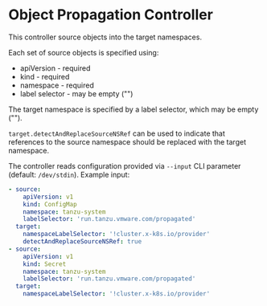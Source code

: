 # Object Propagation Controller

This controller source objects into the target namespaces.

Each set of source objects is specified using:

- apiVersion - required
- kind - required
- namespace - required
- label selector - may be empty ("")

The target namespace is specified by a label selector, which may be empty ("").

`target.detectAndReplaceSourceNSRef` can be used to indicate that references to the source namespace should be replaced 
with the target namespace.

The controller reads configuration provided via `--input` CLI parameter (default: `/dev/stdin`).
Example input:

```yaml
- source:
    apiVersion: v1
    kind: ConfigMap
    namespace: tanzu-system
    labelSelector: 'run.tanzu.vmware.com/propagated'
  target:
    namespaceLabelSelector: '!cluster.x-k8s.io/provider'
    detectAndReplaceSourceNSRef: true
- source:
    apiVersion: v1
    kind: Secret
    namespace: tanzu-system
    labelSelector: 'run.tanzu.vmware.com/propagated'
  target:
    namespaceLabelSelector: '!cluster.x-k8s.io/provider'
```
